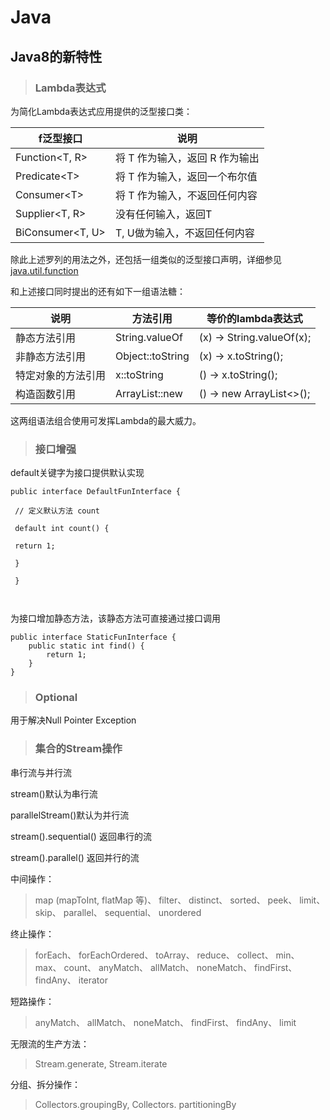 # Java

## Java8的新特性

> ### Lambda表达式

为简化Lambda表达式应用提供的泛型接口类：

| f泛型接口 | 说明 |
| --- | --- |
| Function&lt;T, R&gt; | 将 T 作为输入，返回 R 作为输出 |
| Predicate&lt;T&gt; | 将 T 作为输入，返回一个布尔值 |
| Consumer&lt;T&gt; | 将 T 作为输入，不返回任何内容 |
| Supplier&lt;T, R&gt; | 没有任何输入，返回T |
| BiConsumer&lt;T, U&gt; | T, U做为输入，不返回任何内容 |

除此上述罗列的用法之外，还包括一组类似的泛型接口声明，详细参见[java.util.function](http://javadocs.techempower.com/jdk18/api/java/util/function/package-summary.html)

和上述接口同时提出的还有如下一组语法糖：

| 说明 | 方法引用 | 等价的lambda表达式 |
| --- | --- | --- |
| 静态方法引用 | String.valueOf | \(x\) -&gt; String.valueOf\(x\); |
| 非静态方法引用 | Object::toString | \(x\) -&gt; x.toString\(\); |
| 特定对象的方法引用 | x::toString | \(\) -&gt; x.toString\(\); |
| 构造函数引用 | ArrayList::new | \(\) -&gt; new ArrayList&lt;&gt;\(\); |

这两组语法组合使用可发挥Lambda的最大威力。

> ### 接口增强

default关键字为接口提供默认实现

```
public interface DefaultFunInterface {

 // 定义默认方法 count

 default int count() {

 return 1;

 }

 }



```

为接口增加静态方法，该静态方法可直接通过接口调用

```
public interface StaticFunInterface {
    public static int find() {
        return 1;
    }
}
```

> ### Optional

用于解决Null Pointer Exception

> ### 集合的Stream操作

串行流与并行流

stream\(\)默认为串行流

parallelStream\(\)默认为并行流

stream\(\).sequential\(\) 返回串行的流

stream\(\).parallel\(\) 返回并行的流

中间操作：

> map \(mapToInt, flatMap 等\)、 filter、 distinct、 sorted、 peek、 limit、 skip、 parallel、 sequential、 unordered

终止操作：

> forEach、 forEachOrdered、 toArray、 reduce、 collect、 min、 max、 count、 anyMatch、 allMatch、 noneMatch、 findFirst、 findAny、 iterator

短路操作：

> anyMatch、 allMatch、 noneMatch、 findFirst、 findAny、 limit

无限流的生产方法：

> Stream.generate, Stream.iterate

分组、拆分操作：

> Collectors.groupingBy, Collectors. partitioningBy

